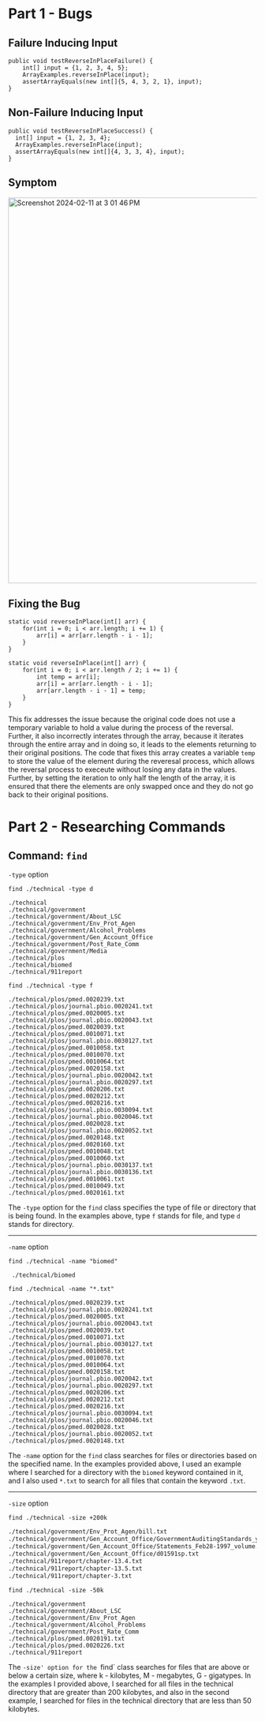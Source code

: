 # **Part 1 - Bugs**

## Failure Inducing Input
```
public void testReverseInPlaceFailure() {
    int[] input = {1, 2, 3, 4, 5};
    ArrayExamples.reverseInPlace(input);
    assertArrayEquals(new int[]{5, 4, 3, 2, 1}, input);
}
```

## Non-Failure Inducing Input
```
public void testReverseInPlaceSuccess() {
  int[] input = {1, 2, 3, 4};
  ArrayExamples.reverseInPlace(input);
  assertArrayEquals(new int[]{4, 3, 3, 4}, input);
}
```

## Symptom
<img width="782" alt="Screenshot 2024-02-11 at 3 01 46 PM" src="https://github.com/michael8758/cse15l-lab-reports/assets/152559576/306c2b85-caba-4f1c-a80c-ccf5ddc26f11">

## Fixing the Bug
```
static void reverseInPlace(int[] arr) {
    for(int i = 0; i < arr.length; i += 1) {
        arr[i] = arr[arr.length - i - 1];
    }
}
```

```
static void reverseInPlace(int[] arr) {
    for(int i = 0; i < arr.length / 2; i += 1) {
        int temp = arr[i];
        arr[i] = arr[arr.length - i - 1];
        arr[arr.length - i - 1] = temp;
    }
}
```

This fix addresses the issue because the original code does not use a temporary variable to hold a value during the process of the reversal. Further, it also incorrectly interates through the array, because it iterates through the entire array and in doing so, it leads to the elements returning to their original positions. The code that fixes this array creates a variable `temp` to store the value of the element during the reveresal process, which allows the reversal process to execeute without losing any data in the values. Further, by setting the iteration to only half the length of the array, it is ensured that there the elements are only swapped once and they do not go back to their original positions.

# **Part 2 - Researching Commands**
## **Command: `find`**

`-type` option

```find ./technical -type d```

```
./technical
./technical/government
./technical/government/About_LSC
./technical/government/Env_Prot_Agen
./technical/government/Alcohol_Problems
./technical/government/Gen_Account_Office
./technical/government/Post_Rate_Comm
./technical/government/Media
./technical/plos
./technical/biomed
./technical/911report
```

```find ./technical -type f```

```
./technical/plos/pmed.0020239.txt
./technical/plos/journal.pbio.0020241.txt
./technical/plos/pmed.0020005.txt
./technical/plos/journal.pbio.0020043.txt
./technical/plos/pmed.0020039.txt
./technical/plos/pmed.0010071.txt
./technical/plos/journal.pbio.0030127.txt
./technical/plos/pmed.0010058.txt
./technical/plos/pmed.0010070.txt
./technical/plos/pmed.0010064.txt
./technical/plos/pmed.0020158.txt
./technical/plos/journal.pbio.0020042.txt
./technical/plos/journal.pbio.0020297.txt
./technical/plos/pmed.0020206.txt
./technical/plos/pmed.0020212.txt
./technical/plos/pmed.0020216.txt
./technical/plos/journal.pbio.0030094.txt
./technical/plos/journal.pbio.0020046.txt
./technical/plos/pmed.0020028.txt
./technical/plos/journal.pbio.0020052.txt
./technical/plos/pmed.0020148.txt
./technical/plos/pmed.0020160.txt
./technical/plos/pmed.0010048.txt
./technical/plos/pmed.0010060.txt
./technical/plos/journal.pbio.0030137.txt
./technical/plos/journal.pbio.0030136.txt
./technical/plos/pmed.0010061.txt
./technical/plos/pmed.0010049.txt
./technical/plos/pmed.0020161.txt
```

The `-type` option for the `find` class specifies the type of file or directory that is being found. In the examples above, type `f` stands for file, and type `d` stands for directory.

-----
`-name` option

```find ./technical -name "biomed"```

``` ./technical/biomed```


```find ./technical -name "*.txt"```

```
./technical/plos/pmed.0020239.txt
./technical/plos/journal.pbio.0020241.txt
./technical/plos/pmed.0020005.txt
./technical/plos/journal.pbio.0020043.txt
./technical/plos/pmed.0020039.txt
./technical/plos/pmed.0010071.txt
./technical/plos/journal.pbio.0030127.txt
./technical/plos/pmed.0010058.txt
./technical/plos/pmed.0010070.txt
./technical/plos/pmed.0010064.txt
./technical/plos/pmed.0020158.txt
./technical/plos/journal.pbio.0020042.txt
./technical/plos/journal.pbio.0020297.txt
./technical/plos/pmed.0020206.txt
./technical/plos/pmed.0020212.txt
./technical/plos/pmed.0020216.txt
./technical/plos/journal.pbio.0030094.txt
./technical/plos/journal.pbio.0020046.txt
./technical/plos/pmed.0020028.txt
./technical/plos/journal.pbio.0020052.txt
./technical/plos/pmed.0020148.txt
```

The `-name` option for the `find` class searches for files or directories based on the specified name. In the examples provided above, I used an example where I searched for a directory with the `biomed` keyword contained in it, and I also used `*.txt` to search for all files that contain the keyword `.txt`.

------
`-size` option

```find ./technical -size +200k```

```./technical/government/About_LSC/commission_report.txt
./technical/government/Env_Prot_Agen/bill.txt
./technical/government/Gen_Account_Office/GovernmentAuditingStandards_yb2002ed.txt
./technical/government/Gen_Account_Office/Statements_Feb28-1997_volume.txt
./technical/government/Gen_Account_Office/d01591sp.txt
./technical/911report/chapter-13.4.txt
./technical/911report/chapter-13.5.txt
./technical/911report/chapter-3.txt
```


```find ./technical -size -50k```

```./technical
./technical/government
./technical/government/About_LSC
./technical/government/Env_Prot_Agen
./technical/government/Alcohol_Problems
./technical/government/Post_Rate_Comm
./technical/plos/pmed.0020191.txt
./technical/plos/pmed.0020226.txt
./technical/911report
```

The `-size' option for the `find` class searches for files that are above or below a certain size, where k - kilobytes, M - megabytes, G - gigatypes. In the examples I provided above, I searched for all files in the technical directory that are greater than 200 kilobytes, and also in the second example, I searched for files in the technical directory that are less than 50 kilobytes.
